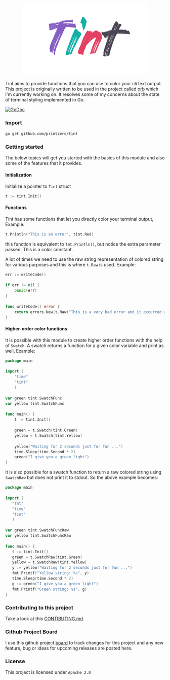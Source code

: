 <p align="center">
    <img src="https://raw.githubusercontent.com/printzero/tint/master/assets/tint_logo.png" width="400" height="225">
</p>

Tint aims to provide functions that you can use to color your cli text output. This project is originally written to be used 
in the project called [orb](https://github.com/orbpkg/orb) which I'm currently working on. It resolves some of my concerns
about the state of terminal styling implemented in Go.


[![GoDoc](https://godoc.org/github.com/printzero/tint?status.svg)](https://godoc.org/github.com/printzero/tint)

### Import

```bash
go get github.com/printzero/tint
```

### Getting started

The below topics will get you started with the basics of this module and also some of the features that it provides.

#### Initialization

Initialize a pointer to `Tint` struct

```go
t := tint.Init()
```

#### Functions

Tint has some functions that let you directly color your terminal output, Example:

```go
t.Println("This is an error", tint.Red)
```

this function is equivalent to `fmt.Println()`, but notice the extra parameter passed. This is a color constant.

A lot of times we need to use the raw string representation of colored string for various purposes and this is where
`t.Raw` is used. Example:

```go
err := writeCode()

if err != nil {
	panic(err)
}

func writeCode() error {
	return errors.New(t.Raw("This is a very bad error and it occurred while coding", tint.Red))
}
```

#### Higher-order color functions

It is possible with this module to create higher order functions with the help of `Swatch`. A swatch returns a function for a given color variable and print as well, Example:

```go
package main

import (
	"time"
	"tint"
	)

var green tint.SwatchFunc
var yellow tint.SwatchFunc

func main() {
	t := tint.Init()
	
	green = t.Swatch(tint.Green)
	yellow = t.Swatch(tint.Yellow)
	
	yellow("Waiting for 2 seconds just for fun ...")
	time.Sleep(time.Second * 2)
	green("I give you a green light")
}
```

It is also possible for a swatch function to return a raw colored string using `SwatchRaw` but does not print it to stdout. So the above example becomes:

 ```go
package main

import (
	"fmt"
	"time"
	"tint"
	)

var green tint.SwatchFuncRaw
var yellow tint.SwatchFuncRaw

func main() {
	t := tint.Init()
	green = t.SwatchRaw(tint.Green)
	yellow = t.SwatchRaw(tint.Yellow)
	y := yellow("Waiting for 2 seconds just for fun ...")
	fmt.Printf("Yellow string: %s", y)
	time.Sleep(time.Second * 2)
	g := green("I give you a green light")
	fmt.Printf("Green string: %s", g)
}
```

### Contributing to this project

Take a look at this [CONTIBUTING.md](https://github.com/printzero/tint/blob/master/CONTIBUTING.md).

### Github Project Board

I use this github project [board](https://github.com/printzero/tint/projects/1) to track changes for this project and any new feature, bug or ideas for upcoming releases are posted here.


### License

This project is licensed under `Apache 2.0`
